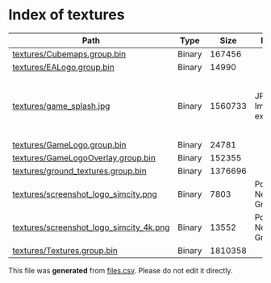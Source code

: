 # Index of textures

| Path | Type | Size | Format | Language | DiE Info | Notes | Hash |
| --- | --- | --- | --- | --- | --- | --- | --- |
| [textures/Cubemaps.group.bin](./textures/Cubemaps.group.bin) | Binary | 167456 |  |  |  |  | 27a65a4af8b6cc0d4b2711d490eb0383a9991bc516c64656b552490327f23d77 |
| [textures/EALogo.group.bin](./textures/EALogo.group.bin) | Binary | 14990 |  |  |  |  | 3f934120fd7e9bb00e3605de5919d3688635d7b71b5001b4b0509cdd8966fd69 |
| [textures/game_splash.jpg](./textures/game_splash.jpg) | Binary | 1560733 | JPEG Image[by extension] |  | Image: JPEG(1.01)[2730x1536,YCbCr]\nAudio: ProTracker module (.PT3)(v3.)[\n\n,by:  ""��,tmp:13 ord:7,Unknown tuning]\nImage: DQT[f9a93cb70da7bbe87e35cd9980a5fd47] |  | 9d33fa50562d46cf5e1b3bdb5e0e415868ca6c267490af640d1c82a43542dd2d |
| [textures/GameLogo.group.bin](./textures/GameLogo.group.bin) | Binary | 24781 |  |  |  |  | a1e5f4fe81dd14939f5f5004f94ab13a437a4acbe58809c6bfa8584c228b72f8 |
| [textures/GameLogoOverlay.group.bin](./textures/GameLogoOverlay.group.bin) | Binary | 152355 |  |  |  |  | 79ff469a5d8c2d07d41086be3ee5a5eedf9247a97bc7b9d24a20ead2de61f6bc |
| [textures/ground_textures.group.bin](./textures/ground_textures.group.bin) | Binary | 1376696 |  |  |  |  | 4acb2f80075c2851ea5d004c57911d3ba97113cf08640daed47245b92904e4c1 |
| [textures/screenshot_logo_simcity.png](./textures/screenshot_logo_simcity.png) | Binary | 7803 | Portable Network Graphics | Image: PNG[RGBA,204x59,colours:256,sz:7803]\n(Heur) |  |  | 5ad78328e7822a13dece86399e6371222e63e2825abd73be2977be4828c98eb1 |
| [textures/screenshot_logo_simcity_4k.png](./textures/screenshot_logo_simcity_4k.png) | Binary | 13552 | Portable Network Graphics | Image: PNG[RGBA,408x117,colours:256,sz:13552]\n(Heur) |  |  | bf86e2bc0178d0777e7c52c9844cfade096c49f600ed45a0ec29f352d8243680 |
| [textures/Textures.group.bin](./textures/Textures.group.bin) | Binary | 1810358 |  |  |  |  | fa97345906a9bedc03d25bcdc9bb585c1c7487254ecdd77c20d51af8277877b4 |


This file was **generated** from [files.csv](../../../../../../../../../files.csv). Please do not edit it directly.
